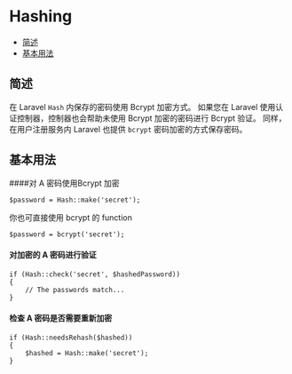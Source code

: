 # Hashing

- [简述](#introduction)
- [基本用法](#basic-usage)

<a name="introduction"></a>
## 简述

在 Laravel `Hash` 内保存的密码使用 Bcrypt 加密方式。
如果您在 Laravel 使用认证控制器，控制器也会帮助未使用 Bcrypt 加密的密码进行 Bcrypt 验证。
同样，在用户注册服务内 Laravel 也提供 `bcrypt` 密码加密的方式保存密码。

<a name="basic-usage"></a>
## 基本用法

####对 A 密码使用Bcrypt 加密

	$password = Hash::make('secret');

你也可直接使用 bcrypt 的 function

	$password = bcrypt('secret');

#### 对加密的 A 密码进行验证

	if (Hash::check('secret', $hashedPassword))
	{
		// The passwords match...
	}

#### 检查 A 密码是否需要重新加密

	if (Hash::needsRehash($hashed))
	{
		$hashed = Hash::make('secret');
	}
